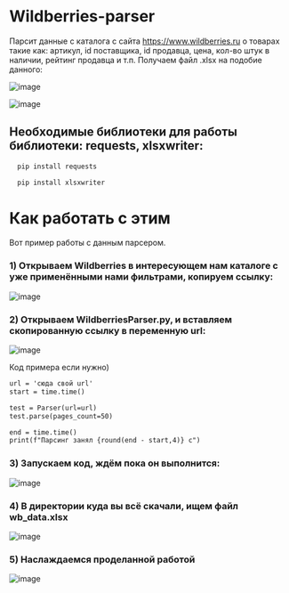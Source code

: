 # Wildberries-parser
Парсит данные с каталога с сайта https://www.wildberries.ru о товарах такие как: артикул, id поставщика, id продавца, цена, кол-во штук в наличии, рейтинг продавца и т.п.
Получаем файл .xlsx на подобие данного: 

![image](https://github.com/Asikul1415/Wildberries-parser/assets/83174848/8ec92a4c-acfe-4ebb-8cd8-83351d3de346)

![image](https://github.com/Asikul1415/Wildberries-parser/assets/83174848/4ebf677b-4d11-43e5-bdc8-801505fe11aa)


Необходимые  библиотеки для работы библиотеки: requests, xlsxwriter:
---

```html
  pip install requests
```

```html
  pip install xlsxwriter
```


Как работать с этим
====================
Вот пример работы с данным парсером. 

### 1) Открываем Wildberries в интересующем нам каталоге с уже применёнными нами фильтрами, копируем ссылку:

![image](https://github.com/Asikul1415/Wildberries-parser/assets/83174848/a5563ce0-b658-4573-8e40-cdf48801af18)

### 2) Открываем WildberriesParser.py, и вставляем скопированную ссылку в переменную url:

![image](https://github.com/Asikul1415/Wildberries-parser/assets/83174848/f128c1f6-37c3-4ac1-8de2-eae53bc60ffd)

Код примера если нужно)
```html
url = 'сюда свой url'
start = time.time()

test = Parser(url=url)
test.parse(pages_count=50)

end = time.time()
print(f"Парсинг занял {round(end - start,4)} с")
```


### 3) Запускаем код, ждём пока он выполнится:

![image](https://github.com/Asikul1415/Wildberries-parser/assets/83174848/cf840dcc-57de-4bba-8210-9139b82ada6b)

### 4) В директории куда вы всё скачали, ищем файл wb_data.xlsx

![image](https://github.com/Asikul1415/Wildberries-parser/assets/83174848/f45a5b28-138e-4968-b2e0-96220e2f41c7)

### 5) Наслаждаемся проделанной работой

![image](https://github.com/Asikul1415/Wildberries-parser/assets/83174848/916f9b16-cd52-4688-87c2-d9a891955a4b)


    






